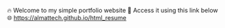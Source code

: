 🔥 Welcome to my simple portfolio website
🚀 Access it using this link below 
🌐 https://almattech.github.io/html_resume
